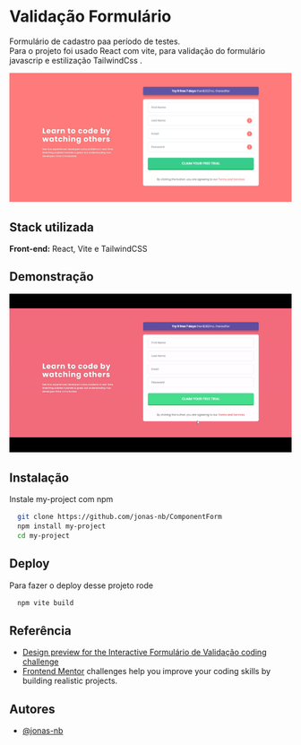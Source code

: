 # Validação Formulário

Formulário de cadastro paa período de testes.
Para o projeto foi usado React com vite, para validação do formulário javascrip e estilização TailwindCss .

<img src='src/assets/images/app.png/'>

## Stack utilizada

**Front-end:** React, Vite e TailwindCSS

## Demonstração

<img src='src/assets/images/gif.gif'/>

## Instalação

Instale my-project com npm

```bash
  git clone https://github.com/jonas-nb/ComponentForm
  npm install my-project
  cd my-project
```

## Deploy

Para fazer o deploy desse projeto rode

```bash
  npm vite build
```

## Referência

-   [Design preview for the Interactive Formulário de Validação coding challenge](src/assets/images/app.png/)
-   [Frontend Mentor](https://www.frontendmentor.io) challenges help you improve your coding skills by building realistic projects.

## Autores

-   [@jonas-nb](https://www.github.com/jonas-nb)
